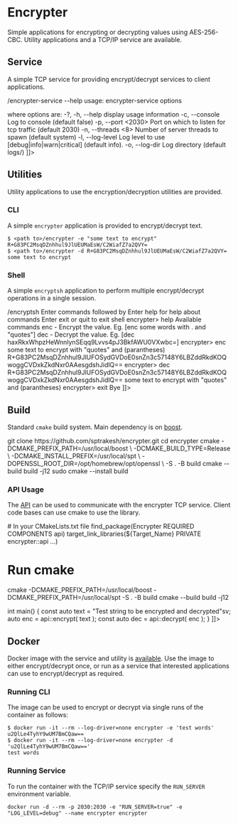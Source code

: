 # Encrypter
Simple applications for encrypting or decrypting values using AES-256-CBC.
Utility applications and a TCP/IP service are available.

## Service
A simple TCP service for providing encrypt/decrypt services to client applications.

<code-block lang="shell" collapsible="true">
<![CDATA[
$ <path to>/encrypter-service --help
usage:
  encrypter-service  options

where options are:
  -?, -h, --help            display usage information
  -c, --console             Log to console (default false)
  -p, --port <2030>         Port on which to listen for tcp traffic (default
                            2030)
  -n, --threads <8>         Number of server threads to spawn (default
                            system)
  -l, --log-level <info>    Log level to use [debug|info|warn|critical]
                            (default info).
  -o, --log-dir <logs/>     Log directory (default logs/)
]]>
</code-block>

## Utilities
Utility applications to use the encryption/decryption utilities are provided.

### CLI
A simple `encrypter` application is provided to encrypt/decrypt text.

```shell
$ <path to>/encrypter -e "some text to encrypt"
R+G83PC2MsqDZnhhul9JlUEUMaEsW/C2WiafZ7a2QVY=
$ <path to>/encrypter -d R+G83PC2MsqDZnhhul9JlUEUMaEsW/C2WiafZ7a2QVY=
some text to encrypt
```

### Shell
A simple `encryptsh` application to perform multiple encrypt/decrypt operations in
a single session.

<code-block lang="shell" collapsible="true">
<![CDATA[
$ <path to>/encryptsh
Enter commands followed by <ENTER>
Enter help for help about commands
Enter exit or quit to exit shell
encrypter> help
Available commands
  enc <value> - Encrypt the value.  Eg. [enc some words with . and "quotes"]
  dec <encrypted value> - Decrypt the value.  Eg. [dec haxRkxWhpzHeWnnlynSEqq9Lvvs4pJ3BkfAWU0VXwbc=]
encrypter> enc some text to encrypt with "quotes" and (parantheses)
R+G83PC2MsqDZnhhul9JlUFOSydGVDoE0snZn3c57148Y6LBZddRkdKOQwoggCVDxkZkdNxr0AAesgdshJidlQ==
encrypter> dec R+G83PC2MsqDZnhhul9JlUFOSydGVDoE0snZn3c57148Y6LBZddRkdKOQwoggCVDxkZkdNxr0AAesgdshJidlQ==
some text to encrypt with "quotes" and (parantheses)
encrypter> exit
Bye
]]>
</code-block>

## Build
Standard `cmake` build system.  Main dependency is on [boost](https://boost.org/).

<code-block lang="shell" collapsible="true">
git clone https://github.com/sptrakesh/encrypter.git
cd encrypter
cmake -DCMAKE_PREFIX_PATH=/usr/local/boost \
  -DCMAKE_BUILD_TYPE=Release \
  -DCMAKE_INSTALL_PREFIX=/usr/local/spt \
  -DOPENSSL_ROOT_DIR=/opt/homebrew/opt/openssl \
  -S . -B build
cmake --build build -j12
sudo cmake --install build
</code-block>

### API Usage
The [API](https://github.com/sptrakesh/encrypter/blob/master/src/api/api.hpp) can be used to communicate with the encrypter TCP service.  Client code bases
can use cmake to use the library.

<code-block lang="shell" collapsible="true">
# In your CMakeLists.txt file
find_package(Encrypter REQUIRED COMPONENTS api)
target_link_libraries(${Target_Name} PRIVATE encrypter::api ...)

# Run cmake
cmake -DCMAKE_PREFIX_PATH=/usr/local/boost -DCMAKE_PREFIX_PATH=/usr/local/spt -S . -B build
cmake --build build -j12
</code-block>

<code-block lang="c++" collapsible="true">
<![CDATA[
#include <encrypter/api/api.hpp>

int main()
{
  const auto text = "Test string to be encrypted and decrypted"sv;
  auto enc = api::encrypt( text );
  const auto dec = api::decrypt( enc );
}
]]>
</code-block>

## Docker
Docker image with the service and utility is [available](https://hub.docker.com/repository/docker/sptrakesh/encrypter).
Use the image to either encrypt/decrypt once, or run as a service that interested
applications can use to encrypt/decrypt as required.

### Running CLI
The image can be used to encrypt or decrypt via single runs of the container
as follows:

```shell
$ docker run -it --rm --log-driver=none encrypter -e 'test words'
u2QlLe4TyhY9wUM7BmCQaw==
$ docker run -it --rm --log-driver=none encrypter -d 'u2QlLe4TyhY9wUM7BmCQaw=='
test words
```

### Running Service
To run the container with the TCP/IP service specify the `RUN_SERVER` environment
variable.

```shell
docker run -d --rm -p 2030:2030 -e "RUN_SERVER=true" -e "LOG_LEVEL=debug" --name encrypter encrypter
```

